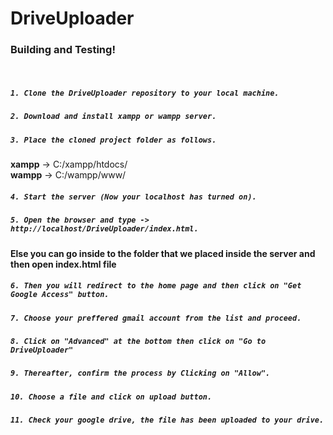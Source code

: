 # DriveUploader
### Building and Testing!
&nbsp;
##### `1. Clone the DriveUploader repository to your local machine.`

##### `2. Download and install xampp or wampp server.`

##### `3. Place the cloned project folder as follows.`
**xampp** -> C:/xampp/htdocs/  
**wampp** -> C:/wampp/www/
##### `4. Start the server (Now your localhost has turned on).`

##### `5. Open the browser and type -> http://localhost/DriveUploader/index.html.`
**Else you can go inside to the folder that we placed inside the server and then open index.html file**

##### `6. Then you will redirect to the home page and then click on "Get Google Access" button.`

##### `7. Choose your preffered gmail account from the list and proceed.`

##### `8. Click on "Advanced" at the bottom then click on "Go to DriveUploader"`

##### `9. Thereafter, confirm the process by Clicking on "Allow".`

##### `10. Choose a file and click on upload button.`

##### `11. Check your google drive, the file has been uploaded to your drive.`
